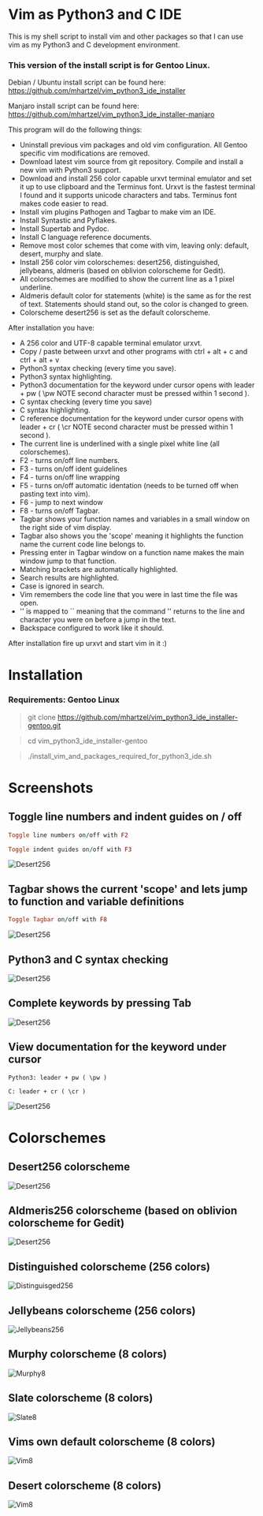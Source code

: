 # Vim as Python3 and C IDE

This is my shell script to install vim and other packages so that I can use vim as my Python3 and C development environment.

### This version of the install script is for Gentoo Linux.
Debian / Ubuntu install script can be found here: https://github.com/mhartzel/vim_python3_ide_installer 

Manjaro install script can be found here: https://github.com/mhartzel/vim_python3_ide_installer-manjaro

This program will do the following things:
- Uninstall previous vim packages and old vim configuration. All Gentoo specific vim modifications are removed.
- Download latest vim source from git repository. Compile and install a new vim with Python3 support.
- Download and install 256 color capable urxvt terminal emulator and set it up to use clipboard and the Terminus font. Urxvt is the fastest terminal I found and it supports unicode characters and tabs. Terminus font makes code easier to read.
- Install vim plugins Pathogen and Tagbar to make vim an IDE.
- Install Syntastic and Pyflakes.
- Install Supertab and Pydoc.
- Install C language reference documents.
- Remove most color schemes that come with vim, leaving only: default, desert, murphy and slate.
- Install 256 color vim colorschemes: desert256, distinguished, jellybeans, aldmeris (based on oblivion colorscheme for Gedit).
- All colorschemes are modified to show the current line as a 1 pixel underline.
- Aldmeris default color for statements (white) is the same as for the rest of text. Statements should stand out, so the color is changed to green.
- Colorscheme desert256 is set as the default colorscheme.

After installation you have:

- A 256 color and UTF-8 capable terminal emulator urxvt.
- Copy / paste between urxvt and other programs with ctrl + alt + c  and  ctrl + alt + v
- Python3 syntax checking (every time you save).
- Python3 syntax highlighting.
- Python3 documentation for the keyword under cursor opens with leader + pw  ( \pw  NOTE second character must be pressed within 1 second ).
- C syntax checking (every time you save)
- C syntax highlighting.
- C reference documentation for the keyword under cursor opens with leader + cr  ( \cr  NOTE second character must be pressed within 1 second ).
- The current line is underlined with a single pixel white line (all colorschemes). 
- F2 - turns on/off line numbers.
- F3 - turns on/off ident guidelines
- F4 - turns on/off line wrapping
- F5 - turns on/off automatic identation (needs to be turned off when pasting text into vim).
- F6 - jump to next window
- F8 - turns on/off Tagbar.
- Tagbar shows your function names and variables in a small window on the right side of vim display.
- Tagbar also shows you the 'scope' meaning it highlights the function name the current code line belongs to.
- Pressing enter in Tagbar window on a function name makes the main window jump to that function.
- Matching brackets are automatically highlighted.
- Search results are highlighted.
- Case is ignored in search.
- Vim remembers the code line that you were in last time the file was open.
- '' is mapped to `` meaning that the command '' returns to the line and character you were on before a jump in the text.
- Backspace configured to work like it should.



After installation fire up urxvt and start vim in it :)



# Installation

### Requirements: Gentoo Linux

> git clone https://github.com/mhartzel/vim_python3_ide_installer-gentoo.git

> cd vim_python3_ide_installer-gentoo

> ./install_vim_and_packages_required_for_python3_ide.sh


# Screenshots

## Toggle line numbers and indent guides on / off

```ruby
Toggle line numbers on/off with F2
```
```ruby
Toggle indent guides on/off with F3
```

![Desert256](Pictures/Line_numbers-indent_guides.png)


## Tagbar shows the current 'scope' and lets jump to function and variable definitions
```ruby
Toggle Tagbar on/off with F8
```
![Desert256](Pictures/tagbar.png)


## Python3 and C syntax checking
![Desert256](Pictures/desert256-Syntastic-Pyflakes.png)


## Complete keywords by pressing Tab
![Desert256](Pictures/desert256-Supertab.png)


## View documentation for the keyword under cursor

```
Python3: leader + pw ( \pw )
```
```
C: leader + cr ( \cr )
```

![Desert256](Pictures/desert256-Supertab-Pydocs.png)

# Colorschemes

## Desert256 colorscheme
![Desert256](Pictures/desert256.png)


## Aldmeris256 colorscheme (based on oblivion colorscheme for Gedit)
![Desert256](Pictures/aldmeris256.png)


## Distinguished colorscheme (256 colors)
![Distinguisged256](Pictures/distinguished.png)


## Jellybeans colorscheme (256 colors)
![Jellybeans256](Pictures/jellybeans.png)


## Murphy colorscheme (8 colors)
![Murphy8](Pictures/murphy.png)


## Slate colorscheme (8 colors)
![Slate8](Pictures/slate.png)


## Vims own default colorscheme (8 colors)
![Vim8](Pictures/vims_own_default_colorscheme.png)

## Desert colorscheme (8 colors)
![Vim8](Pictures/desert8.png)


